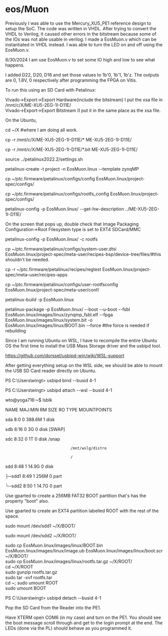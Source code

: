 # eos/Muon

Previously
I was able to use the Mercury_XU5_PE1 reference design to setup the SoC. The code was written in VHDL. After trying to convert the VHDL to Verilog, it caused other errors in the bitstream because some of the IOs was not able usable in verilog. I made a EosMuon.v which can be instantiated in VHDL instead. I was able to turn the LED on and off using the EosMuon.v.

8/30/2024
I am use EosMuon.v to set some IO high and low to see what happens.

I added D22, D20, D18 and set those values to 1b'0, 1b'1, 1b'z. The outputs are 0, 1.8V, 0 respectively after programming the FPGA on Vitis.

To run this using an SD Card with Petalinux:

Vivado->Export->Export Hardware(include the bitstream) I put the xsa file in /mnt/c/X/ME-XU5-2EG-1I-D11E/<br />
Vivado->Export->Export Bitstream (I put it in the same place as the xsa file.

On the Ubuntu,

cd ~/X #where I am doing all work.

cp -r /mnt/c/X/ME-XU5-2EG-1I-D11E/* ME-XU5-2EG-1I-D11E/

cp -r /mnt/c/X/ME-XU5-2EG-1I-D11E/*.bit ME-XU5-2EG-1I-D11E/

source ../petalinux2022.2/settings.sh

petalinux-create -t project -n EosMuon.linux --template zynqMP

cp ~/ptc.firmware/petalinux/configs/config EosMuon.linux/project-spec/configs/

cp ~/ptc.firmware/petalinux/configs/rootfs_config EosMuon.linux/project-spec/configs/

petalinux-config -p EosMuon.linux/ --get-hw-description ../ME-XU5-2EG-1I-D11E/

On the screen that pops up, double check that Image Packaging Configuration->Root Filesystem type is set to EXT4 SDCard/MMC

petalinux-config -p EosMuon.linux/ -c rootfs

cp ~/ptc.firmware/petalinux/configs/system-user.dtsi EosMuon.linux/project-spec/meta-user/recipes-bsp/device-tree/files/#this shouldn't be needed.

cp -r ~/ptc.firmware/petalinux/recipes/regtest EosMuon.linux/project-spec/meta-user/recipes-apps

cp ~/ptc.firmware/petalinux/configs/user-rootfsconfig EosMuon.linux/project-spec/meta-user/conf/

petalinux-build -p EosMuon.linux

petalinux-package -p EosMuon.linux/ --boot --u-boot --fsbl EosMuon.linux/images/linux/zynqmp_fsbl.elf --fpga EosMuon.linux/images/linux/system.bit -o EosMuon.linux/images/linux/BOOT.bin --force #the force is needed if rebuilding

Since I am running Ubuntu on WSL, I have to recompile the entire Ubuntu OS the first time to install the USB Mass Storage driver and the usbipd tool.

https://github.com/dorssel/usbipd-win/wiki/WSL-support

After getting everything setup on the WSL side, we should be able to mount the USB SD Card reader directly on Ubuntu.

PS C:\Users\wingt> usbipd bind --busid 4-1

PS C:\Users\wingt> usbipd attach --wsl --busid 4-1

wto@yoga716:~$ lsblk

NAME   MAJ:MIN RM   SIZE RO TYPE MOUNTPOINTS

sda      8:0    0 388.6M  1 disk

sdb      8:16   0     3G  0 disk [SWAP]

sdc      8:32   0     1T  0 disk /snap

                                 /mnt/wslg/distro
                                 
                                 /
                                 
sdd      8:48   1  14.9G  0 disk

├─sdd1   8:49   1   256M  0 part

└─sdd2   8:50   1  14.7G  0 part

Use gparted to create a 256MB FAT32 BOOT partition that's has the property "boot" also.

Use gparted to create an EXT4 partition labelled ROOT with the rest of the space.

sudo mount /dev/sdd1 ~/X/BOOT/

sudo mount /dev/sdd2 ~/X/ROOT/

sudo cp EosMuon.linux/images/linux/BOOT.bin EosMuon.linux/images/linux/image.ub EosMuon.linux/images/linux/boot.scr ~/X/BOOT/<br/>
sudo cp EosMuon.linux/images/linux/rootfs.tar.gz ~/X/ROOT/<br/>
cd ~/X/ROOT<br/>
sudo gunzip rootfs.tar.gz <br/>
sudo tar -xvf rootfs.tar <br/>
cd ~; sudo umount ROOT<br/>
sudo umount BOOT<br/>

PS C:\Users\wingt> usbipd detach --busid 4-1

Pop the SD Card from the Reader into the PE1. 

Have XTERM open COM6 (in my case) and turn on the PE1. You should see the boot message scroll through and get to the login prompt at the end. The LEDs (done via the PL) should behave as you programmed it.

